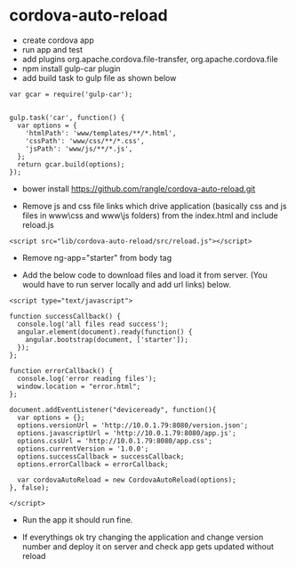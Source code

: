 # cordova-auto-reload

- create cordova app
- run app and test
- add plugins org.apache.cordova.file-transfer, org.apache.cordova.file
- npm install gulp-car plugin
- add build task to gulp file as shown below

```
var gcar = require('gulp-car');


gulp.task('car', function() {
  var options = {
    'htmlPath': 'www/templates/**/*.html',
    'cssPath': 'www/css/**/*.css',
    'jsPath': 'www/js/**/*.js',
  };
  return gcar.build(options);
});
```

- bower install https://github.com/rangle/cordova-auto-reload.git


- Remove js and css file links which drive application (basically css and js files in www\css and www\js folders) from the index.html and include reload.js
```
<script src="lib/cordova-auto-reload/src/reload.js"></script>
```

- Remove ng-app="starter" from body tag

- Add the below code to download files and load it from server. (You would have to run server locally and add url links) below.
```
<script type="text/javascript">

function successCallback() {
  console.log('all files read success');
  angular.element(document).ready(function() {
    angular.bootstrap(document, ['starter']);
  });
};

function errorCallback() {
  console.log('error reading files');
  window.location = "error.html";
};

document.addEventListener("deviceready", function(){
  var options = {};
  options.versionUrl = 'http://10.0.1.79:8080/version.json';
  options.javascriptUrl = 'http://10.0.1.79:8080/app.js';
  options.cssUrl = 'http://10.0.1.79:8080/app.css';
  options.currentVersion = '1.0.0';
  options.successCallback = successCallback;
  options.errorCallback = errorCallback;

  var cordovaAutoReload = new CordovaAutoReload(options);
}, false);

</script>    
```

- Run the app it should run fine.

- If everythings ok try changing the application and change version number and deploy it on server and check app gets updated without reload
